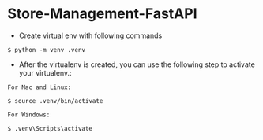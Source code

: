 # Store-Management-FastAPI
* Create virtual env with following commands
```console
$ python -m venv .venv
```
* After the virtualenv is created, you can use the following
step to activate your virtualenv.:

```console
For Mac and Linux:

$ source .venv/bin/activate

For Windows:

$ .venv\Scripts\activate
```